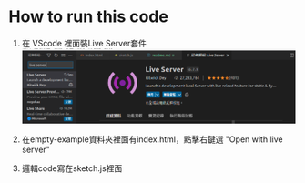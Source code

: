 # How to run this code

1. 在 VScode 裡面裝Live Server套件
![liver_server](live_server.png)

2. 在empty-example資料夾裡面有index.html，點擊右鍵選 "Open with live server"
3. 邏輯code寫在sketch.js裡面
